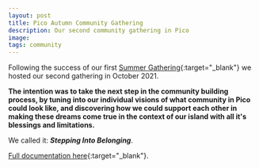 ```yaml
---
layout: post
title: Pico Autumn Community Gathering
description: Our second community gathering in Pico
image:
tags: community
---
```


Following the success of our first [Summer Gathering](/pico-community-summer-gathering-2021){:target="_blank"} we hosted our second gathering in October 2021.

**The intention was to take the next step in the community building process, by tuning into our individual visions of what community in Pico could look like, and discovering how we could support each other in making these dreams come true in the context of our island with all it's blessings and limitations.**

We called it: **_Stepping Into Belonging_**.

[Full documentation here](https://pico.microsolidarity.cc/crews-and-projects/autumn-gathering-2021){:target="_blank"}.